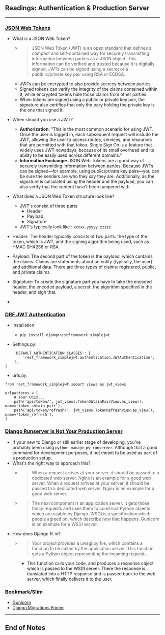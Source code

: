 ## Readings: Authentication & Production Server
***

### [JSON Web Tokens](https://jwt.io/introduction/)

- What is a JSON Web Token?
  * > JSON Web Token (JWT) is an open standard that defines a compact and self-contained way for securely transmitting information between parties as a JSON object. This information can be verified and trusted because it is digitally signed. JWTs can be signed using a secret or a publblic/private key pair using RSA or ECDSA.
  * JWTs can be encrypted to also provide secrecy between parties
  * Signed tokens can verify the integrity of the claims contained within it, while encrypted tokens hide those claims from other parties.
  * When tokens are signed using a public or private key pair, the signature also certifies that only the pary holding the private key is the one that signed it.
- When should you use a JWT?
  * **Authorization**: "This is the most common scenario for using JWT. Once the user is logged in, each subsequent request will include the JWT, allowing the user to access routes, services, and resources that are permitted with that token. Single Sign On is a feature that widely uses JWT nowadays, because of its small overhead and its ability to be easily used across different domains."
  * **Information Exchange:**  JSON Web Tokens are a good way of securely transmitting information between parties. Because JWTs can be signed—for example, using public/private key pairs—you can be sure the senders are who they say they are. Additionally, as the signature is calculated using the header and the payload, you can also verify that the content hasn't been tampered with.

- What does a JSON Web Token structure look like?
  * JWT's consist of three parts:
    * Header
    * Payload
    * Signature
  * JWT's typlically look like : `xxxxx.yyyyy.zzzzz`
- Header: The header typically consists of two parts: the type of the token, which is JWT, and the signing algorithm being used, such as HMAC SHA256 or RSA.
- Payload: The second part of the token is the payload, which contains the claims. Claims are statements about an entity (typically, the user) and additional data. There are three types of claims: registered, public, and private claims.
- Signature: To create the signature part you have to take the encoded header, the encoded payload, a secret, the algorithm specified in the header, and sign that.
- 


### [DRF JWT Authentication](https://simpleisbetterthancomplex.com/tutorial/2018/12/19/how-to-use-jwt-authentication-with-django-rest-framework.html)

- Installation
  * `pip install djangorestframework_simplejwt`

- Settings.py:

```REST_FRAMEWORK = {
    'DEFAULT_AUTHENTICATION_CLASSES': [
        'rest_framework_simplejwt.authentication.JWTAuthentication',
    ],
}
```
- urls.py:
``` from django.urls import path
from rest_framework_simplejwt import views as jwt_views

urlpatterns = [
    # Your URLs...
    path('api/token/', jwt_views.TokenObtainPairView.as_view(), name='token_obtain_pair'),
    path('api/token/refresh/', jwt_views.TokenRefreshView.as_view(), name='token_refresh'),
]
```
### [Django Runserver Is Not Your Production Server](https://build.vsupalov.com/django-runserver-in-production/)
- If your new to Django or still earlier stage of developing, you've probably been using `python manage.py runserver`. Although that a good command for development purposes, it not meant to be used as part of a production setup.
- What's the right way to approach this?
  * > When a request arrives at your server, it should be passed to a dedicated web server. Nginx is an example for a good web server. When a request arrives at your server, it should be passed to a dedicated web server. Nginx is an example for a good web server.
  * > The next component is an application server. It gets those fancy requests and uses them to construct Python objects which are usable by Django. WSGI is a specification which people agreed on, which describe how that happens. Gunicorn is an example for a WSGI server.
- How does Django fit in?
  * > Your project provides a uwsgi.py file, which contains a function to be called by the application server. This function gets a Python object representing the incoming request.
    * This function calls your code, and produces a response object which is passed to the WSGI server. There the response is translated into a HTTP response and is passed back to the web server, which finally delivers it to the user.

### Bookmark/Slim
- [Gunicorn](https://gunicorn.org/)
- [Django Migrations Primer](https://realpython.com/django-migrations-a-primer/)

***
 ## End of Notes
